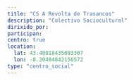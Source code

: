 ```yaml
---
title: "CS A Revolta de Trasancos"
description: "Colectivo Sociocultural"
dirixido_por: 
participan:
centro: true
location:
  lat: 43.48018435093307
  lon: -8.20404842156572
type: "centro_social"
---
```

